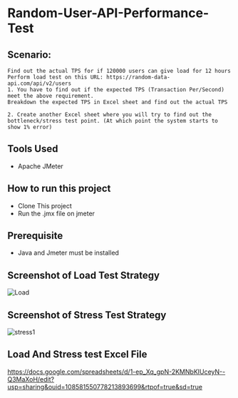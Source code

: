 # Random-User-API-Performance-Test

## Scenario:
    Find out the actual TPS for if 120000 users can give load for 12 hours
    Perform load test on this URL: https://random-data-api.com/api/v2/users
    1. You have to find out if the expected TPS (Transaction Per/Second) meet the above requirement.
    Breakdown the expected TPS in Excel sheet and find out the actual TPS 

    2. Create another Excel sheet where you will try to find out the bottleneck/stress test point. (At which point the system starts to show 1% error) 


## Tools Used
- Apache JMeter

## How to run this project

- Clone This project
- Run the .jmx file on jmeter

## Prerequisite
 - Java and Jmeter must be installed


## Screenshot of Load Test Strategy
![Load](https://github.com/Rajaul-Islam/Random-User-API-Performance-Test/assets/86623372/b95e2752-e361-49be-8b56-de5388f1bbea)


## Screenshot of Stress Test Strategy

![stress1](https://github.com/Rajaul-Islam/Random-User-API-Performance-Test/assets/86623372/defaf9fe-5ebd-496b-8c9a-13c89c8e8942)


## Load And Stress test Excel File
https://docs.google.com/spreadsheets/d/1-ep_Xq_gpN-2KMNbKIUceyN--Q3MaXoH/edit?usp=sharing&ouid=108581550778213893699&rtpof=true&sd=true

